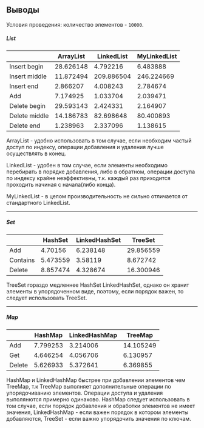 ## Выводы

Условия проведения:
количество элементов - `10000`.

##### List

|               |      ArrayList|     LinkedList|   MyLinkedList|
|---------------|---------------|---------------|---------------|
|   Insert begin|      28.626148|       4.792216|       6.483888|
|  Insert middle|      11.872494|     209.886504|     246.224669|
|     Insert end|       2.866207|       4.008243|       2.784674|
|            Add|       7.174925|       1.033704|       2.039471|
|   Delete begin|      29.593143|       2.424331|       2.164907|
|  Delete middle|      14.186783|      82.698648|      80.400893|
|     Delete end|       1.238963|       2.337096|       1.138615|


ArrayList - удобно использовать в том случае, если необходим частый доступ по индексу, операции добавления и удаления лучше осуществлять в конец.

LinkedList - удобен в том случае, если элементы необходимо перебирать в порядке добавления, либо в обратном, операции доступа по индексу крайне неэффективны, т.к. каждый раз приходится проходить начиная с начала(либо конца).

MyLinkedList - в целом производительность не сильно отличается от стандартного LinkedList.
<hr>

##### Set

||HashSet|LinkedHashSet|TreeSet
| ----- | ------- | ----- | ------
|            Add|        4.70156|       6.238148|      29.856559|
|       Contains|       5.473559|        3.58119|       8.672742|
|        Delete |       8.857474|       4.328674|      16.300946|

TreeSet  гораздо медленнее HashSet LinkedHashSet, однако он хранит элементы в упорядоченном виде, поэтому, если порядок важен, то следует использовать TreeSet.
<hr>

##### Map

| |HashMap	|LinkedHashMap|TreeMap
| ------- | ----- | ------- | ------
|Add|    7.799253|     3.214006|   14.105249|
|Get|    4.646254|     4.056706|    6.130957|
|Delete| 5.626933|     5.372641|    6.369855|

HashMap и LinkedHashMap  быстрее  при добавлении элементов чем TreeMap, т.к TreeMap выполняет дополнительные операции по упорядочиванию элементов. Операции доступа и удаления выполянются примерно одинаково.
HashMap следует использовать в том случае, если порядок добавления и обработки элементов не имеет значения, LinkedHashMap  - если важен порядок в котором элементы добавляются, TreeSet -  если важно упорядочить значения по ключам.


